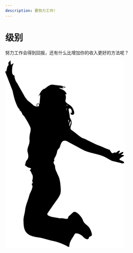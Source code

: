 ```yaml
---
description: 要努力工作!
---
```


# 级别

努力工作会得到回报，还有什么比增加你的收入更好的方法呢？

![](../../.gitbook/assets/header7.png)

